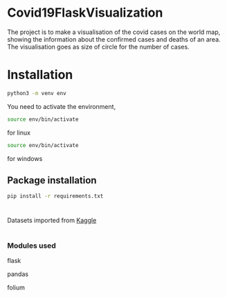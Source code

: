 # Covid19FlaskVisualization
The project is to make a visualisation of the covid cases on the world map, showing the information about the confirmed cases and deaths of an area. The visualisation goes as size of circle for the number of cases.

# Installation

```bash
python3 -m venv env
```
You need to activate the environment,
```bash
source env/bin/activate
```
for linux
```bash
source env/bin/activate
```
for windows
## Package installation
```bash
pip install -r requirements.txt
```

#
Datasets imported from [Kaggle](https://www.kaggle.com/)
#

### Modules used
flask

pandas

folium
